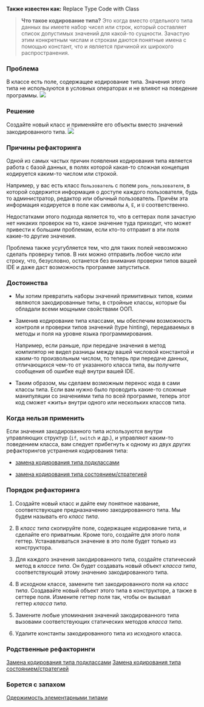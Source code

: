 **Также известен как:** Replace Type Code with Class

>**Что такое кодирование типа?** Это когда вместо отдельного типа данных вы имеете набор чисел или строк, который составляет список допустимых значений для какой-то сущности. Зачастую этим конкретным числам и строкам даются понятные имена с помощью констант, что и является причиной их широкого распространения.

### Проблема
В классе есть поле, содержащее кодирование типа. Значения этого типа не используются в условных операторах и не влияют на поведение программы.
![](images/RTCWC_TRUBLE.png)

### Решение
Создайте новый класс и применяйте его объекты вместо значений закодированного типа.
![](images/RTCWC.png)

### Причины рефакторинга
Одной из самых частых причин появления кодирования типа является работа с базой данных, в полях которой какая-то сложная концепция кодируется каким-то числом или строкой.

Например, у вас есть класс `Пользователь` с полем `роль_пользователя`, в которой содержится информация о доступе каждого пользователя, будь то администратор, редактор или обычный пользователь. Причём эта информация кодируется в поле как символы `A`, `E`, и `U` соответственно.

Недостатками этого подхода является то, что в сеттерах поля зачастую нет никаких проверок на то, какое значение туда приходит, что может привести к большим проблемам, если кто-то отправит в эти поля какие-то другие значения.

Проблема также усугубляется тем, что для таких полей невозможно сделать проверку типов. В них можно отправить любое число или строку, что, безусловно, останется без внимания проверки типов вашей IDE и даже даст возможность программе запуститься.

### Достоинства
- Мы хотим превратить наборы значений примитивных типов, коими являются закодированные типы, в стройные классы, которые бы обладали всеми мощными свойствами ООП.
    
- Заменив кодирование типа классами, мы обеспечим возможность контроля и проверки типов значений (type hinting), передаваемых в методы и поля на уровне языка программирования.
    
    Например, если раньше, при передаче значения в метод компилятор не видел разницы между вашей числовой константой и каким-то произвольным числом, то теперь при передаче данных, отличающихся чем-то от указанного класса типа, вы получите сообщения об ошибке ещё внутри вашей IDE.
    
- Таким образом, мы сделаем возможным перенос кода в сами классы типа. Если вам нужно было проводить какие-то сложные манипуляции со значениями типа по всей программе, теперь этот код сможет «жить» внутри одного или нескольких классов типа.
    

### Когда нельзя применить
Если значения закодированного типа используются внутри управляющих структур (`if`, `switch` и др.), и управляют каким-то поведением класса, вам следует прибегнуть к одному из двух других рефакторингов устранения кодирования типа:

- [замена кодирования типа подклассами](https://refactoring.guru/ru/replace-type-code-with-subclasses)
    
- [замена кодирования типа состоянием/стратегией](https://refactoring.guru/ru/replace-type-code-with-state-strategy)
    

### Порядок рефакторинга
1. Создайте новый класс и дайте ему понятное название, соответствующее предназначению закодированного типа. Мы будем называть его _класс типа_.
    
2. В _класс типа_ скопируйте поле, содержащее кодирование типа, и сделайте его приватным. Кроме того, создайте для этого поля геттер. Устанавливаться значение в это поле будет только из конструктора.
    
3. Для каждого значения закодированного типа, создайте статический метод в _классе типа_. Он будет создавать новый объект _класса типа_, соответствующий этому значению закодированного типа.
    
4. В исходном классе, замените тип закодированного поля на _класс типа_. Создавайте новый объект этого типа в конструкторе, а также в сеттере поля. Измените геттер поля так, чтобы он вызывал геттер _класса типа_.
    
5. Замените любые упоминания значений закодированного типа вызовами соответствующих статических методов _класса типа_.
    
6. Удалите константы закодированного типа из исходного класса.

### Родственные рефакторинги
[Замена кодирования типа подклассами](https://refactoring.guru/ru/replace-type-code-with-subclasses)
[Замена кодирования типа состоянием/стратегией](https://refactoring.guru/ru/replace-type-code-with-state-strategy)

### Борется с запахом
[Одержимость элементарными типами](https://refactoring.guru/ru/smells/primitive-obsession)